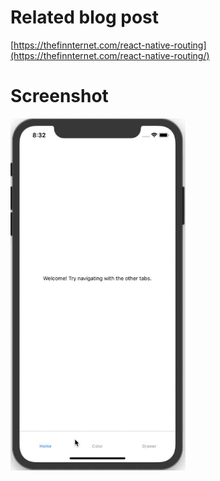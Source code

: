 # Related blog post 
[https://thefinnternet.com/react-native-routing](https://thefinnternet.com/react-native-routing/)

# Screenshot
!["Screenshot"](./demo.gif "Screenshot")
